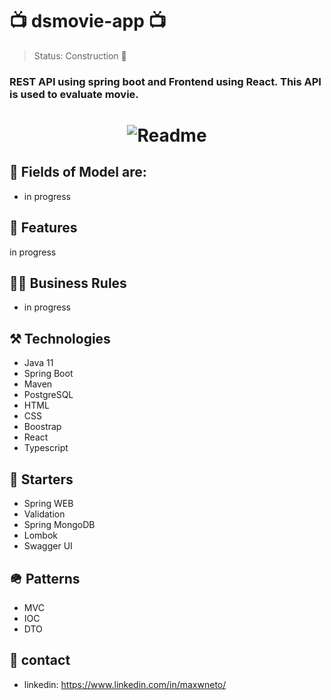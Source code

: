 # 📺 dsmovie-app 📺

> Status: Construction 🚧

### REST API using spring boot and Frontend using React. This API is used to evaluate movie.

<h1 align="center">
  <img alt="Readme" title="Readme" src="https://user-images.githubusercontent.com/87916631/168407449-a6f3ae5e-b9f7-4ff9-9e72-ca8a24f7cf44.JPG"/>
</h1>

## 🔘 Fields of Model are:
+ in progress

## 📔 Features
in progress

## 🤝🏽 Business Rules
+ in progress

## ⚒️ Technologies
+ Java 11
+ Spring Boot
+ Maven
+ PostgreSQL
+ HTML
+ CSS
+ Boostrap
+ React
+ Typescript

## 🌱 Starters
+ Spring WEB
+ Validation
+ Spring MongoDB
+ Lombok
+ Swagger UI

## 🪖 Patterns
+ MVC
+ IOC
+ DTO

## 📲 contact
+ linkedin: https://www.linkedin.com/in/maxwneto/

